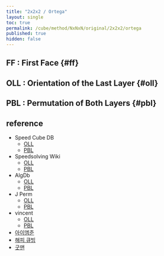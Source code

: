 ```yaml
---
title: "2x2x2 / Ortega"
layout: single
toc: true
permalink: /cube/method/NxNxN/original/2x2x2/ortega
published: true
hidden: false
---
```


<head>
  <base target="_blank">
</head>



## FF : First Face {#ff}



## OLL : Orientation of the Last Layer {#oll}



## PBL : Permutation of Both Layers {#pbl}



## reference

- Speed Cube DB
  - [OLL](https://speedcubedb.com/a/2x2/OrtegaOLL)
  - [PBL](https://speedcubedb.com/a/2x2/OrtegaPBL)
- Speedsolving Wiki
  - [OLL](https://www.speedsolving.com/wiki/index.php/OLL_(2x2x2))
  - [PBL](https://www.speedsolving.com/wiki/index.php/PBL)
- AlgDb
  - [OLL](http://algdb.net/puzzle/222/ortegaoll)
  - [PBL](http://algdb.net/puzzle/222/ortegapbl)
- J Perm
  - [OLL](https://jperm.net/algs/2x2oll)
  - [PBL](https://jperm.net/algs/2x2pbl)
- vincent
  - [OLL](https://m.blog.naver.com/vincentcube/60134828818)
  - [PBL](https://m.blog.naver.com/vincentcube/60134828872)
- [아이엠준](https://youtu.be/BNmOS69maw4)
- [해피 큐빙](https://youtu.be/3d1IKL6HMUs)
- [굿맨](https://youtu.be/zcihyvuCvMQ)
